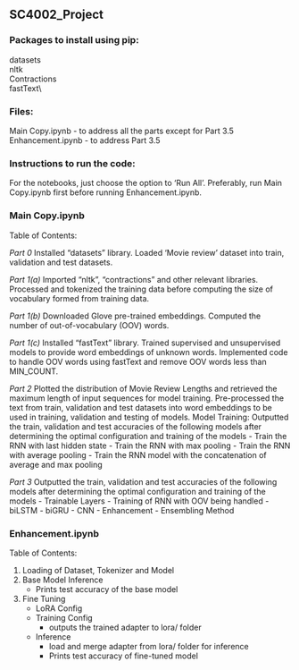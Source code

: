 ## SC4002_Project

### Packages to install using pip:
datasets\
nltk\
Contractions\
fastText\

### Files:
Main Copy.ipynb - to address all the parts except for Part 3.5\
Enhancement.ipynb - to address Part 3.5

### Instructions to run the code:
For the notebooks, just choose the option to ‘Run All’. Preferably, run Main Copy.ipynb first before running Enhancement.ipynb.

### Main Copy.ipynb
Table of Contents: 

*Part 0*
Installed “datasets” library.
Loaded ‘Movie review’ dataset into train, validation and test datasets.

*Part 1(a)*
Imported “nltk”, “contractions” and other relevant libraries.
Processed and tokenized the training data before computing the size of vocabulary formed from training data.

*Part 1(b)*
Downloaded Glove pre-trained embeddings.
Computed the number of out-of-vocabulary (OOV) words.

*Part 1(c)*
Installed “fastText” library.
Trained supervised and unsupervised models to provide word embeddings of unknown words. 
Implemented code to handle OOV words using fastText and remove OOV words less than MIN_COUNT.

*Part 2*
Plotted the distribution of Movie Review Lengths and retrieved the maximum length of input sequences for model training.
Pre-processed the text from train, validation and test datasets into word embeddings to be used in training, validation and testing of models.
	Model Training:
	Outputted the train, validation and test accuracies of the following models after determining the optimal configuration and training of the models
		- Train the RNN with last hidden state
		- Train the RNN with max pooling
		- Train the RNN with average pooling
		- Train the RNN model with the concatenation of average and max pooling

*Part 3*
Outputted the train, validation and test accuracies of the following models after determining the optimal configuration and training of the models
	- Trainable Layers
	- Training of RNN with OOV being handled
	- biLSTM
	- biGRU
	- CNN
	- Enhancement - Ensembling Method


### Enhancement.ipynb
Table of Contents:
1. Loading of Dataset, Tokenizer and Model
2. Base Model Inference
	- Prints test accuracy of the base model
3. Fine Tuning
	- LoRA Config
	- Training Config
	 	- outputs the trained adapter to lora/ folder
	- Inference
		- load and merge adapter from lora/ folder for inference
		- Prints test accuracy of fine-tuned model

